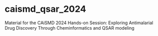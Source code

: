 # caismd_qsar_2024
Material for the CAiSMD 2024 Hands-on Session: Exploring Antimalarial Drug Discovery Through Cheminformatics and QSAR modeling
